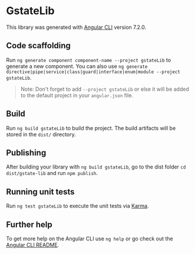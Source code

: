 # GstateLib

This library was generated with [Angular CLI](https://github.com/angular/angular-cli) version 7.2.0.

## Code scaffolding

Run `ng generate component component-name --project gstateLib` to generate a new component. You can also use `ng generate directive|pipe|service|class|guard|interface|enum|module --project gstateLib`.
> Note: Don't forget to add `--project gstateLib` or else it will be added to the default project in your `angular.json` file. 

## Build

Run `ng build gstateLib` to build the project. The build artifacts will be stored in the `dist/` directory.

## Publishing

After building your library with `ng build gstateLib`, go to the dist folder `cd dist/gstate-lib` and run `npm publish`.

## Running unit tests

Run `ng test gstateLib` to execute the unit tests via [Karma](https://karma-runner.github.io).

## Further help

To get more help on the Angular CLI use `ng help` or go check out the [Angular CLI README](https://github.com/angular/angular-cli/blob/master/README.md).
